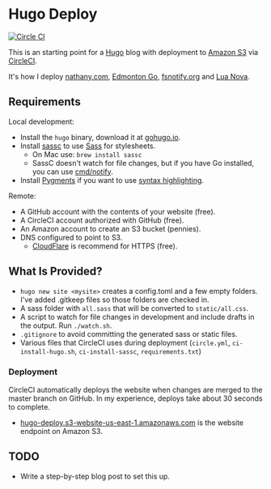 # Hugo Deploy

[![Circle CI](https://circleci.com/gh/nathany/hugo-deploy.svg?style=svg)](https://circleci.com/gh/nathany/hugo-deploy)

This is an starting point for a [Hugo](http://gohugo.io/) blog with deployment to [Amazon S3](http://aws.amazon.com/s3/) via [CircleCI](https://circleci.com/).

It's how I deploy [nathany.com](https://nathany.com/), [Edmonton Go](https://edmontongo.org/), [fsnotify.org](https://fsnotify.org/) and [Lua Nova](https://luanova.org/).

## Requirements

Local development:

* Install the `hugo` binary, download it at [gohugo.io](http://gohugo.io/).
* Install [sassc](https://github.com/sass/sassc) to use [Sass](http://sass-lang.com/) for stylesheets.
  * On Mac use: `brew install sassc`
  * SassC doesn't watch for file changes, but if you have Go installed, you can use [cmd/notify](https://github.com/rjeczalik/cmd).
* Install [Pygments](http://pygments.org/) if you want to use [syntax highlighting](http://gohugo.io/extras/highlighting/).

Remote:

* A GitHub account with the contents of your website (free).
* A CircleCI account authorized with GitHub (free).
* An Amazon account to create an S3 bucket (pennies).
* DNS configured to point to S3. 
    * [CloudFlare](https://www.cloudflare.com/) is recommend for HTTPS (free).

## What Is Provided?

* `hugo new site <mysite>` creates a config.toml and a few empty folders. I've added .gitkeep files so those folders are checked in.
* A sass folder with `all.sass` that will be converted to `static/all.css`.
* A script to watch for file changes in development and include drafts in the output. Run `./watch.sh`.
* `.gitignore` to avoid committing the generated sass or static files.
* Various files that CircleCI uses during deployment (`circle.yml`, `ci-install-hugo.sh`, `ci-install-sassc`, `requirements.txt`)

### Deployment

CircleCI automatically deploys the website when changes are merged to the master branch on GitHub. In my experience, deploys take about 30 seconds to complete.

* [hugo-deploy.s3-website-us-east-1.amazonaws.com](http://hugo-deploy.s3-website-us-east-1.amazonaws.com/) is the website endpoint on Amazon S3.

## TODO

* Write a step-by-step blog post to set this up.

